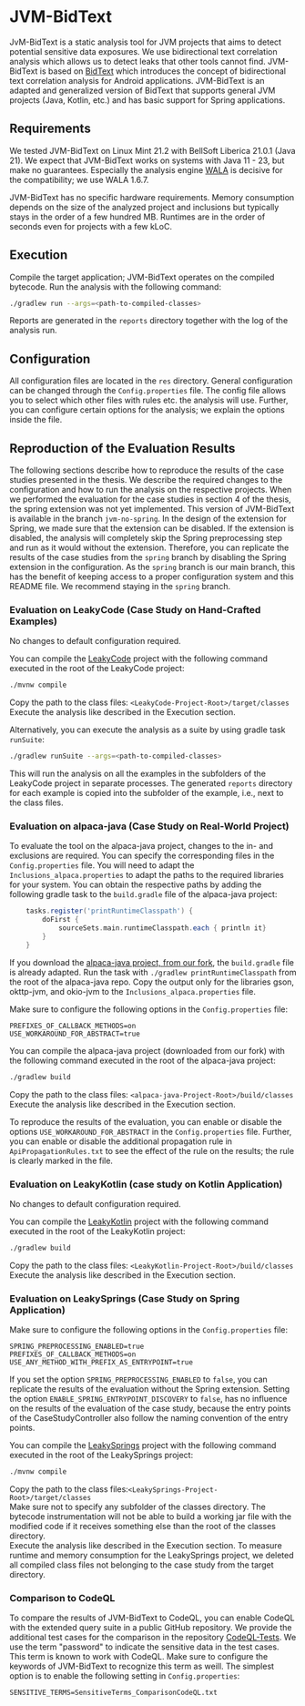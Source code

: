 # JVM-BidText
JvM-BidText is a static analysis tool for JVM projects that aims to detect potential sensitive data exposures.
We use bidirectional text correlation analysis which allows us to detect leaks that other tools cannot find.
JVM-BidText is based on [BidText](https://bitbucket.org/hjjandy/toydroid.bidtext/) which introduces the concept of bidirectional text correlation analysis for Android applications.
JVM-BidText is an adapted and generalized version of BidText that supports general JVM projects (Java, Kotlin, etc.) and has basic support for Spring applications.



## Requirements
We tested JVM-BidText on Linux Mint 21.2 with BellSoft Liberica 21.0.1 (Java 21).
We expect that JVM-BidText works on systems with Java 11 - 23, but make no guarantees.
Especially the analysis engine [WALA](https://github.com/wala/WALA) is decisive for the compatibility; we use WALA 1.6.7.

JVM-BidText has no specific hardware requirements. Memory consumption depends on the size of the analyzed project and inclusions but typically stays in the order of a few hundred MB. Runtimes are in the order of seconds even for projects with a few kLoC.



## Execution
Compile the target application; JVM-BidText operates on the compiled bytecode.
Run the analysis with the following command:
```bash
./gradlew run --args=<path-to-compiled-classes>
```
Reports are generated in the `reports` directory together with the log of the analysis run.




## Configuration
All configuration files are located in the `res` directory.
General configuration can be changed through the `Config.properties` file.
The config file allows you to select which other files with rules etc. the analysis will use.
Further, you can configure certain options for the analysis; we explain the options inside the file.


## Reproduction of the Evaluation Results

The following sections describe how to reproduce the results of the case studies presented in the thesis.
We describe the required changes to the configuration and how to run the analysis on the respective projects.
When we performed the evaluation for the case studies in section 4 of the thesis, the spring extension was not yet implemented.
This version of JVM-BidText is available in the branch `jvm-no-spring`.
In the design of the extension for Spring, we made sure that the extension can be disabled.
If the extension is disabled, the analysis will completely skip the Spring preprocessing step and run as it would without the extension.
Therefore, you can replicate the results of the case studies from the `spring` branch by disabling the Spring extension in the configuration.
As the `spring` branch is our main branch, this has the benefit of keeping access to a proper configuration system and this README file.
We recommend staying in the `spring` branch.


### Evaluation on LeakyCode (Case Study on Hand-Crafted Examples)
No changes to default configuration required.

You can compile the [LeakyCode](https://github.com/LeoGanz/LeakyCode) project with the following command executed in the root of the LeakyCode project:
```bash
./mvnw compile
```

Copy the path to the class files: `<LeakyCode-Project-Root>/target/classes`\
Execute the analysis like described in the Execution section.

Alternatively, you can execute the analysis as a suite by using gradle task `runSuite`:
```bash
./gradlew runSuite --args=<path-to-compiled-classes>
```
This will run the analysis on all the examples in the subfolders of the LeakyCode project in separate processes.
The generated `reports` directory for each example is copied into the subfolder of the example, i.e., next to the class files.



### Evaluation on alpaca-java (Case Study on Real-World Project)
To evaluate the tool on the alpaca-java project, changes to the in- and exclusions are required.
You can specify the corresponding files in the `Config.properties` file.
You will need to adapt the `Inclusions_alpaca.properties` to adapt the paths to the required libraries for your system.
You can obtain the respective paths by adding the following gradle task to the `build.gradle` file of the alpaca-java project:
```gradle
    tasks.register('printRuntimeClasspath') {  
        doFirst {  
            sourceSets.main.runtimeClasspath.each { println it}  
        }
    }
```
If you download the [alpaca-java project, from our fork](https://github.com/LeoGanz/alpaca-java), the `build.gradle` file is already adapted.
Run the task with `./gradlew printRuntimeClasspath` from the root of the alpaca-java repo.
Copy the output only for the libraries gson, okttp-jvm, and okio-jvm to the `Inclusions_alpaca.properties` file.

Make sure to configure the following options in the `Config.properties` file:
```properties
PREFIXES_OF_CALLBACK_METHODS=on
USE_WORKAROUND_FOR_ABSTRACT=true
```


You can compile the alpaca-java project (downloaded from our fork) with the following command executed in the root of the alpaca-java project:
```bash
./gradlew build
```

Copy the path to the class files: `<alpaca-java-Project-Root>/build/classes`\
Execute the analysis like described in the Execution section.

To reproduce the results of the evaluation, you can enable or disable the options `USE_WORKAROUND_FOR_ABSTRACT` in the `Config.properties` file.
Further, you can enable or disable the additional propagation rule in `ApiPropagationRules.txt` to see the effect of the rule on the results; the rule is clearly marked in the file.


### Evaluation on LeakyKotlin (case study on Kotlin Application)
No changes to default configuration required.

You can compile the [LeakyKotlin](https://github.com/LeoGanz/LeakyKotlin) project with the following command executed in the root of the LeakyKotlin project:
```bash
./gradlew build
```

Copy the path to the class files: `<LeakyKotlin-Project-Root>/build/classes`\
Execute the analysis like described in the Execution section.



### Evaluation on LeakySprings (Case Study on Spring Application)
Make sure to configure the following options in the `Config.properties` file:
```properties
SPRING_PREPROCESSING_ENABLED=true
PREFIXES_OF_CALLBACK_METHODS=on
USE_ANY_METHOD_WITH_PREFIX_AS_ENTRYPOINT=true
```
If you set the option `SPRING_PREPROCESSING_ENABLED` to `false`, you can replicate the results of the evaluation without the Spring extension.
Setting the option `ENABLE_SPRING_ENTRYPOINT_DISCOVERY` to `false`, has no influence on the results of the evaluation of the case study, because the entry points of the CaseStudyController also follow the naming convention of the entry points.

You can compile the [LeakySprings](https://github.com/LeoGanz/LeakySprings) project with the following command executed in the root of the LeakySprings project:
```bash
./mvnw compile
```

Copy the path to the class files:`<LeakySprings-Project-Root>/target/classes`\
Make sure not to specify any subfolder of the classes directory. The bytecode instrumentation will not be able to build a working jar file with the modified code if it receives something else than the root of the classes directory.\
Execute the analysis like described in the Execution section.
To measure runtime and memory consumption for the LeakySprings project, we deleted all compiled class files not belonging to the case study from the target directory.



### Comparison to CodeQL
To compare the results of JVM-BidText to CodeQL, you can enable CodeQL with the extended query suite in a public GitHub repository.
We provide the additional test cases for the comparison in the repository [CodeQL-Tests](https://github.com/LeoGanz/CodeQL-Tests).
We use the term "password" to indicate the sensitive data in the test cases.
This term is known to work with CodeQL.
Make sure to configure the keywords of JVM-BidText to recognize this term as weill.
The simplest option is to enable the following setting in `Config.properties`:
```properties
SENSITIVE_TERMS=SensitiveTerms_ComparisonCodeQL.txt
```
